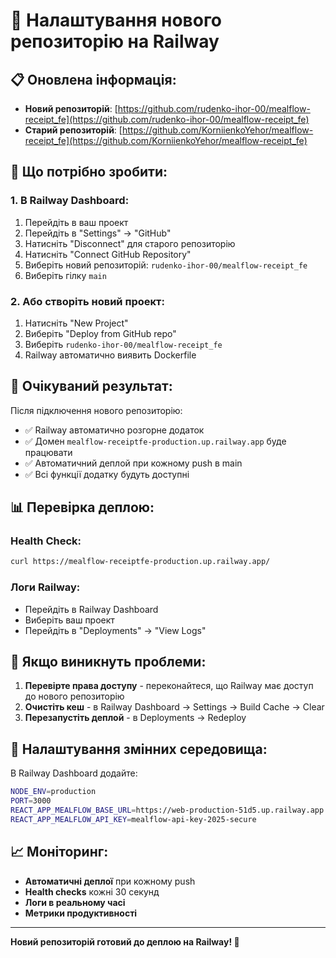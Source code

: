 # 🚀 Налаштування нового репозиторію на Railway

## 📋 **Оновлена інформація:**

- **Новий репозиторій**: [https://github.com/rudenko-ihor-00/mealflow-receipt_fe](https://github.com/rudenko-ihor-00/mealflow-receipt_fe)
- **Старий репозиторій**: [https://github.com/KorniienkoYehor/mealflow-receipt_fe](https://github.com/KorniienkoYehor/mealflow-receipt_fe)

## 🔄 **Що потрібно зробити:**

### 1. **В Railway Dashboard:**
1. Перейдіть в ваш проект
2. Перейдіть в "Settings" → "GitHub"
3. Натисніть "Disconnect" для старого репозиторію
4. Натисніть "Connect GitHub Repository"
5. Виберіть новий репозиторій: `rudenko-ihor-00/mealflow-receipt_fe`
6. Виберіть гілку `main`

### 2. **Або створіть новий проект:**
1. Натисніть "New Project"
2. Виберіть "Deploy from GitHub repo"
3. Виберіть `rudenko-ihor-00/mealflow-receipt_fe`
4. Railway автоматично виявить Dockerfile

## 🎯 **Очікуваний результат:**

Після підключення нового репозиторію:
- ✅ Railway автоматично розгорне додаток
- ✅ Домен `mealflow-receiptfe-production.up.railway.app` буде працювати
- ✅ Автоматичний деплой при кожному push в main
- ✅ Всі функції додатку будуть доступні

## 📊 **Перевірка деплою:**

### **Health Check:**
```bash
curl https://mealflow-receiptfe-production.up.railway.app/
```

### **Логи Railway:**
- Перейдіть в Railway Dashboard
- Виберіть ваш проект
- Перейдіть в "Deployments" → "View Logs"

## 🚨 **Якщо виникнуть проблеми:**

1. **Перевірте права доступу** - переконайтеся, що Railway має доступ до нового репозиторію
2. **Очистіть кеш** - в Railway Dashboard → Settings → Build Cache → Clear
3. **Перезапустіть деплой** - в Deployments → Redeploy

## 🔧 **Налаштування змінних середовища:**

В Railway Dashboard додайте:
```bash
NODE_ENV=production
PORT=3000
REACT_APP_MEALFLOW_BASE_URL=https://web-production-51d5.up.railway.app
REACT_APP_MEALFLOW_API_KEY=mealflow-api-key-2025-secure
```

## 📈 **Моніторинг:**

- **Автоматичні деплої** при кожному push
- **Health checks** кожні 30 секунд
- **Логи в реальному часі**
- **Метрики продуктивності**

---

**Новий репозиторій готовий до деплою на Railway! 🎉**
